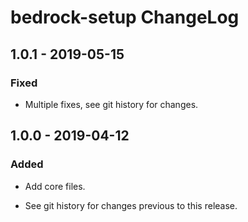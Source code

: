 # bedrock-setup ChangeLog

## 1.0.1 - 2019-05-15

### Fixed
- Multiple fixes, see git history for changes.

## 1.0.0 - 2019-04-12

### Added
- Add core files.

- See git history for changes previous to this release.

